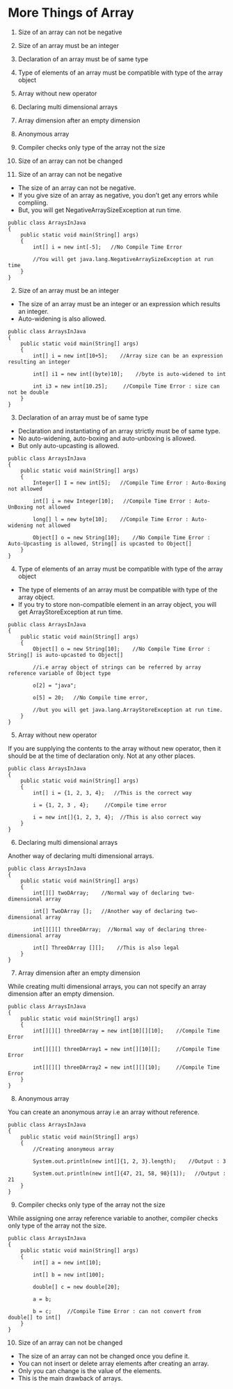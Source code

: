 # More Things of Array

1) Size of an array can not be negative
2) Size of an array must be an integer
3) Declaration of an array must be of same type
4) Type of elements of an array must be compatible with type of the array object
5) Array without new operator
6) Declaring multi dimensional arrays
7) Array dimension after an empty dimension
8) Anonymous array
9) Compiler checks only type of the array not the size
10) Size of an array can not be changed

1) Size of an array can not be negative

- The size of an array can not be negative. 
- If you give size of an array as negative, you don’t get any errors while compliing. 
- But, you will get NegativeArraySizeException at run time.
```
public class ArraysInJava
{
    public static void main(String[] args)
    {
        int[] i = new int[-5];   //No Compile Time Error
 
        //You will get java.lang.NegativeArraySizeException at run time
    }
}
```

2) Size of an array must be an integer

- The size of an array must be an integer or an expression which results an integer. 
- Auto-widening is also allowed.
```
public class ArraysInJava
{
    public static void main(String[] args)
    {
        int[] i = new int[10+5];    //Array size can be an expression resulting an integer
 
        int[] i1 = new int[(byte)10];    //byte is auto-widened to int
 
        int i3 = new int[10.25];     //Compile Time Error : size can not be double
    }
}
```

3) Declaration of an array must be of same type

- Declaration and instantiating of an array strictly must be of same type. 
- No auto-widening, auto-boxing and auto-unboxing is allowed. 
- But only auto-upcasting is allowed.
```
public class ArraysInJava
{
    public static void main(String[] args)
    {
        Integer[] I = new int[5];   //Compile Time Error : Auto-Boxing not allowed
 
        int[] i = new Integer[10];   //Compile Time Error : Auto-UnBoxing not allowed
 
        long[] l = new byte[10];    //Compile Time Error : Auto-widening not allowed
 
        Object[] o = new String[10];    //No Compile Time Error : Auto-Upcasting is allowed, String[] is upcasted to Object[]
    }
}
```

4) Type of elements of an array must be compatible with type of the array object

- The type of elements of an array must be compatible with type of the array object. 
- If you try to store non-compatible element in an array object, you will get ArrayStoreException at run time.
```
public class ArraysInJava
{
    public static void main(String[] args)
    {
        Object[] o = new String[10];    //No Compile Time Error : String[] is auto-upcasted to Object[]
 
        //i.e array object of strings can be referred by array reference variable of Object type
 
        o[2] = "java";
 
        o[5] = 20;   //No Compile time error, 
 
        //but you will get java.lang.ArrayStoreException at run time.
    }
}
```

5) Array without new operator

If you are supplying the contents to the array without new operator, then it should be at the time of declaration only. Not at any other places.
```
public class ArraysInJava
{
    public static void main(String[] args)
    {
        int[] i = {1, 2, 3, 4};   //This is the correct way
 
        i = {1, 2, 3 , 4};     //Compile time error
 
        i = new int[]{1, 2, 3, 4};  //This is also correct way
    }
}
```

6) Declaring multi dimensional arrays

Another way of declaring multi dimensional arrays.
```
public class ArraysInJava
{
    public static void main(String[] args)
    {
        int[][] twoDArray;    //Normal way of declaring two-dimensional array
 
        int[] TwoDArray [];   //Another way of declaring two-dimensional array
 
        int[][][] threeDArray;  //Normal way of declaring three-dimensional array
 
        int[] ThreeDArray [][];    //This is also legal
    }
}
```

7) Array dimension after an empty dimension

While creating multi dimensional arrays, you can not specify an array dimension after an empty dimension.
```
public class ArraysInJava
{
    public static void main(String[] args)
    {
        int[][][] threeDArray = new int[10][][10];    //Compile Time Error
 
        int[][][] threeDArray1 = new int[][10][];     //Compile Time Error
 
        int[][][] threeDArray2 = new int[][][10];     //Compile Time Error
    }
}
```

8) Anonymous array

You can create an anonymous array i.e an array without reference.
```
public class ArraysInJava
{
    public static void main(String[] args)
    {
        //Creating anonymous array
 
        System.out.println(new int[]{1, 2, 3}.length);    //Output : 3
 
        System.out.println(new int[]{47, 21, 58, 98}[1]);   //Output : 21
    }
}
```

9) Compiler checks only type of the array not the size

While assigning one array reference variable to another, compiler checks only type of the array not the size.
```
public class ArraysInJava
{
    public static void main(String[] args)
    {
        int[] a = new int[10];
 
        int[] b = new int[100];
 
        double[] c = new double[20];
 
        a = b;
 
        b = c;     //Compile Time Error : can not convert from double[] to int[]
    }
}
```

10) Size of an array can not be changed

- The size of an array can not be changed once you define it. 
- You can not insert or delete array elements after creating an array. 
- Only you can change is the value of the elements. 
- This is the main drawback of arrays.